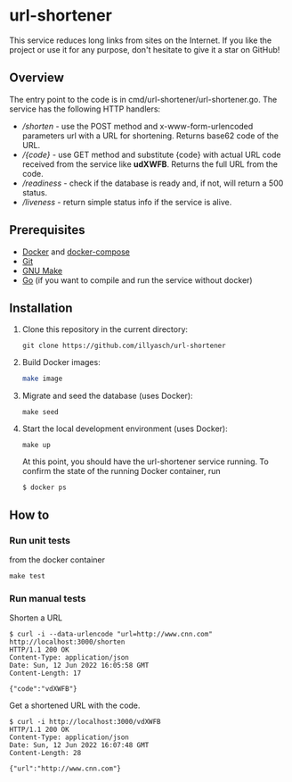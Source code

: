 # url-shortener

This service reduces long links from sites on the Internet. If you like the project or use it for any purpose, don't hesitate to give it a star on GitHub!

## Overview

The entry point to the code is in cmd/url-shortener/url-shortener.go. The service has the following HTTP handlers:

- _/shorten_ - use the POST method and x-www-form-urlencoded parameters url with a URL for shortening.
  Returns base62 code of the URL.
- _/{code}_ - use GET method and substitute {code} with actual URL code received from the service like **udXWFB**. Returns the full URL from the code.
- _/readiness_ - check if the database is ready and, if not, will return a 500 status.
- _/liveness_ - return simple status info if the service is alive.

## Prerequisites

- [Docker](https://www.docker.com/) and [docker-compose](https://docs.docker.com/compose/install/)
- [Git](https://git-scm.com/)
- [GNU Make](https://www.gnu.org/software/make/)
- [Go](https://golang.org/) (if you want to compile and run the service without docker)

## Installation

1. Clone this repository in the current directory:

   ```
   git clone https://github.com/illyasch/url-shortener
   ```

2. Build Docker images:

   ```bash
   make image
   ```

3. Migrate and seed the database (uses Docker):

   ```
   make seed
   ```

3. Start the local development environment (uses Docker):

   ```
   make up
   ```

   At this point, you should have the url-shortener service running. To confirm the state of the running Docker container, run

   ```
   $ docker ps
   ```

## How to

### Run unit tests

from the docker container

```
make test
```

### Run manual tests

Shorten a URL
   ```
   $ curl -i --data-urlencode "url=http://www.cnn.com" http://localhost:3000/shorten
   HTTP/1.1 200 OK
   Content-Type: application/json
   Date: Sun, 12 Jun 2022 16:05:58 GMT
   Content-Length: 17
   
   {"code":"vdXWFB"}
   ```

Get a shortened URL with the code.
   ```
   $ curl -i http://localhost:3000/vdXWFB
   HTTP/1.1 200 OK
   Content-Type: application/json
   Date: Sun, 12 Jun 2022 16:07:48 GMT
   Content-Length: 28
   
   {"url":"http://www.cnn.com"}
   ```